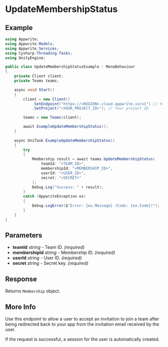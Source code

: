 # UpdateMembershipStatus

## Example

```csharp
using Appwrite;
using Appwrite.Models;
using Appwrite.Services;
using Cysharp.Threading.Tasks;
using UnityEngine;

public class UpdateMembershipStatusExample : MonoBehaviour
{
    private Client client;
    private Teams teams;

    async void Start()
    {
        client = new Client()
            .SetEndpoint("https://<REGION>.cloud.appwrite.io/v1") // Your API Endpoint
            .SetProject("<YOUR_PROJECT_ID>"); // Your project ID

        teams = new Teams(client);

        await ExampleUpdateMembershipStatus();
    }
    
    async UniTask ExampleUpdateMembershipStatus()
    {
        try
        {
            Membership result = await teams.UpdateMembershipStatus(
                teamId: "<TEAM_ID>",
                membershipId: "<MEMBERSHIP_ID>",
                userId: "<USER_ID>",
                secret: "<SECRET>"
            );
            Debug.Log("Success: " + result);
        }
        catch (AppwriteException ex)
        {
            Debug.LogError($"Error: {ex.Message} (Code: {ex.Code})");
        }
    }
}
```

## Parameters

- **teamId** *string* - Team ID. *(required)* 
- **membershipId** *string* - Membership ID. *(required)* 
- **userId** *string* - User ID. *(required)* 
- **secret** *string* - Secret key. *(required)* 

## Response

Returns `Membership` object.
## More Info

Use this endpoint to allow a user to accept an invitation to join a team after being redirected back to your app from the invitation email received by the user.

If the request is successful, a session for the user is automatically created.

